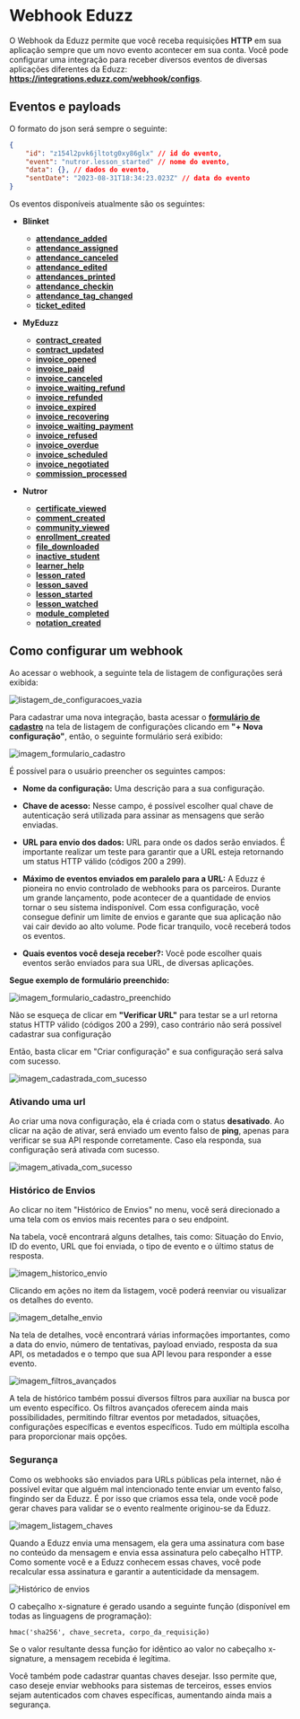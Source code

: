 # Webhook Eduzz

O Webhook da Eduzz permite que você receba requisições **HTTP** em sua aplicação sempre que um novo evento acontecer em sua conta. Você pode configurar uma integração para receber diversos eventos de diversas aplicações diferentes da Eduzz: **https://integrations.eduzz.com/webhook/configs**.

## Eventos e payloads

O formato do json será sempre o seguinte:

```json
{
    "id": "z154l2pvk6jltotg0xy86glx" // id do evento,
    "event": "nutror.lesson_started" // nome do evento,
    "data": {}, // dados do evento,
    "sentDate": "2023-08-31T18:34:23.023Z" // data do evento
}
```

Os eventos disponíveis atualmente são os seguintes:

 - **Blinket**
    - **[attendance_added](./events/blinket/attendance_added.md)**
    - **[attendance_assigned](./events/blinket/attendance_assigned.md)**
    - **[attendance_canceled](./events/blinket/attendance_canceled.md)**
    - **[attendance_edited](./events/blinket/attendance_edited.md)**
    - **[attendances_printed](./events/blinket/attendances_printed.md)**
    - **[attendance_checkin](./events/blinket/attendance_checkin.md)**
    - **[attendance_tag_changed](./events/blinket/attendance_tag_changed.md)**
    - **[ticket_edited](./events/blinket/ticket_edited.md)**

 - **MyEduzz**
    - **[contract_created](./events/myeduzz/contract_created.md)**
    - **[contract_updated](./events/myeduzz/contract_updated.md)**
    - **[invoice_opened](./events/myeduzz/invoice_opened.md)**
    - **[invoice_paid](./events/myeduzz/invoice_paid.md)**
    - **[invoice_canceled](./events/myeduzz/invoice_canceled.md)**
    - **[invoice_waiting_refund](./events/myeduzz/invoice_waiting_refund.md)**
    - **[invoice_refunded](./events/myeduzz/invoice_refunded.md)**
    - **[invoice_expired](./events/myeduzz/invoice_expired.md)**
    - **[invoice_recovering](./events/myeduzz/invoice_recovering.md)**
    - **[invoice_waiting_payment](./events/myeduzz/invoice_waiting_payment.md)**
    - **[invoice_refused](./events/myeduzz/invoice_refused.md)**
    - **[invoice_overdue](./events/myeduzz/invoice_overdue.md)**
    - **[invoice_scheduled](./events/myeduzz/invoice_scheduled.md)**
    - **[invoice_negotiated](./events/myeduzz/invoice_negotiated.md)**
    - **[commission_processed](./events/myeduzz/commission_processed.md)**

 - **Nutror**
    - **[certificate_viewed](./events/nutror/certificate_viewed.md)**
    - **[comment_created](./events/nutror/comment_created.md)**
    - **[community_viewed](./events/nutror/community_viewed.md)**
    - **[enrollment_created](./events/nutror/enrollment_created.md)**
    - **[file_downloaded](./events/nutror/file_downloaded.md)**
    - **[inactive_student](./events/nutror/inactive_student.md)**
    - **[learner_help](./events/nutror/learner_help.md)**
    - **[lesson_rated](./events/nutror/lesson_rated.md)**
    - **[lesson_saved](./events/nutror/lesson_saved.md)**
    - **[lesson_started](./events/nutror/lesson_started.md)**
    - **[lesson_watched](./events/nutror/lesson_watched.md)**
    - **[module_completed](./events/nutror/module_completed.md)**
    - **[notation_created](./events/nutror/notation_created.md)**

## Como configurar um webhook

Ao acessar o webhook, a seguinte tela de listagem de configurações será exibida:

![listagem_de_configuracoes_vazia](./images/subscription/empty_list.png)

Para cadastrar uma nova integração, basta acessar o **[formulário de cadastro](https://integrations.eduzz.com/webhook/new)** na tela de listagem de configurações clicando em **"+ Nova configuração"**, então, o seguinte formulário será exibido:

![imagem_formulario_cadastro](./images/subscription/form_new_empty.png)

É possível para o usuário preencher os seguintes campos:

- **Nome da configuração:** Uma descrição para a sua configuração.

- **Chave de acesso:** Nesse campo, é possível escolher qual chave de autenticação será utilizada para assinar as mensagens que serão enviadas.

- **URL para envio dos dados:** URL para onde os dados serão enviados. É importante realizar um teste para garantir que a URL esteja retornando um status HTTP válido (códigos 200 a 299).

- **Máximo de eventos enviados em paralelo para a URL:** A Eduzz é pioneira no envio controlado de webhooks para os parceiros. Durante um grande lançamento, pode acontecer de a quantidade de envios tornar o seu sistema indisponível. Com essa configuração, você consegue definir um limite de envios e garante que sua aplicação não vai cair devido ao alto volume. Pode ficar tranquilo, você receberá todos os eventos.

- **Quais eventos você deseja receber?:** Você pode escolher quais eventos serão enviados para sua URL, de diversas aplicações.

**Segue exemplo de formulário preenchido:**

![imagem_formulario_cadastro_preenchido](./images/subscription/form_new_filled.png)

Não se esqueça de clicar em **"Verificar URL"** para testar se a url retorna status HTTP válido (códigos 200 a 299), caso contrário não será possível cadastrar sua configuração

Então, basta clicar em "Criar configuração" e sua configuração será salva com sucesso.

![imagem_cadastrada_com_sucesso](./images/subscription/list_not_empty.png)

### Ativando uma url

Ao criar uma nova configuração, ela é criada com o status **desativado**. Ao clicar na ação de ativar, será enviado um evento falso de **ping**, apenas para verificar se sua API responde corretamente. Caso ela responda, sua configuração será ativada com sucesso.

![imagem_ativada_com_sucesso](./images/subscription/list_not_empty_active.png)

### Histórico de Envios

Ao clicar no item "Histórico de Envios" no menu, você será direcionado a uma tela com os envios mais recentes para o seu endpoint.

Na tabela, você encontrará alguns detalhes, tais como: Situação do Envio, ID do evento, URL que foi enviada, o tipo de evento e o último status de resposta.

![imagem_historico_envio](./images/history/list.png)

Clicando em ações no item da listagem, você poderá reenviar ou visualizar os detalhes do evento.

![imagem_detalhe_envio](./images/history/details.png)

Na tela de detalhes, você encontrará várias informações importantes, como a data do envio, número de tentativas, payload enviado, resposta da sua API, os metadados e o tempo que sua API levou para responder a esse evento.

![imagem_filtros_avançados](./images/history/filters.png)

A tela de histórico também possui diversos filtros para auxiliar na busca por um evento específico. Os filtros avançados oferecem ainda mais possibilidades, permitindo filtrar eventos por metadados, situações, configurações específicas e eventos específicos. Tudo em múltipla escolha para proporcionar mais opções.

### Segurança

Como os webhooks são enviados para URLs públicas pela internet, não é possível evitar que alguém mal intencionado tente enviar um evento falso, fingindo ser da Eduzz. É por isso que criamos essa tela, onde você pode gerar chaves para validar se o evento realmente originou-se da Eduzz.

![imagem_listagem_chaves](./images/secret/list.png)

Quando a Eduzz envia uma mensagem, ela gera uma assinatura com base no conteúdo da mensagem e envia essa assinatura pelo cabeçalho HTTP. Como somente você e a Eduzz conhecem essas chaves, você pode recalcular essa assinatura e garantir a autenticidade da mensagem.

![Histórico de envios](./images/integrations_signature.png)

O cabeçalho x-signature é gerado usando a seguinte função (disponível em todas as linguagens de programação):

```hmac('sha256', chave_secreta, corpo_da_requisição)```

Se o valor resultante dessa função for idêntico ao valor no cabeçalho x-signature, a mensagem recebida é legítima.

Você também pode cadastrar quantas chaves desejar. Isso permite que, caso deseje enviar webhooks para sistemas de terceiros, esses envios sejam autenticados com chaves específicas, aumentando ainda mais a segurança.
